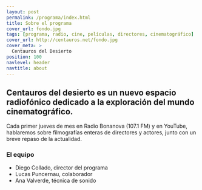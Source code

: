 ```yaml
---
layout: post
permalink: /programa/index.html
title: Sobre el programa
cover_url: fondo.jpg
tags: [programa, radio, cine, películas, directores, cinematográfico]
cover_url: http://centauros.net/fondo.jpg
cover_meta: >
  Centauros del Desierto
position: 100
navlevel: header
navtitle: about
---
```

## Centauros del desierto es un nuevo espacio radiofónico dedicado a la exploración del mundo cinematográfico.

Cada primer jueves de mes en Radio Bonanova (107.1 FM) y en YouTube, hablaremos sobre filmografías enteras de directores y actores, junto con un breve repaso de la actualidad.

### El equipo
* Diego Collado, director del programa
* Lucas Puncernau, colaborador
* Ana Valverde, técnica de sonido
